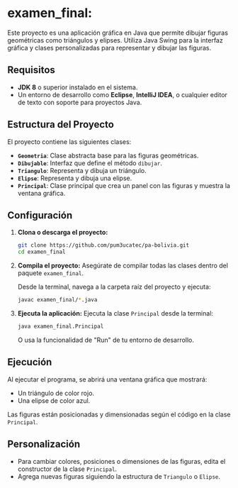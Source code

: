 # examen_final:

Este proyecto es una aplicación gráfica en Java que permite dibujar figuras geométricas como triángulos y elipses. Utiliza Java Swing para la interfaz gráfica y clases personalizadas para representar y dibujar las figuras.

## Requisitos

- **JDK 8** o superior instalado en el sistema.
- Un entorno de desarrollo como **Eclipse**, **IntelliJ IDEA**, o cualquier editor de texto con soporte para proyectos Java.

## Estructura del Proyecto

El proyecto contiene las siguientes clases:

- **`Geometria`**: Clase abstracta base para las figuras geométricas.
- **`Dibujable`**: Interfaz que define el método `dibujar`.
- **`Triangulo`**: Representa y dibuja un triángulo.
- **`Elipse`**: Representa y dibuja una elipse.
- **`Principal`**: Clase principal que crea un panel con las figuras y muestra la ventana gráfica.

## Configuración

1. **Clona o descarga el proyecto:**
   ```bash
   git clone https://github.com/pum3ucatec/pa-bolivia.git
   cd examen_final
   ```

2. **Compila el proyecto:**
   Asegúrate de compilar todas las clases dentro del paquete `examen_final`.
   
   Desde la terminal, navega a la carpeta raíz del proyecto y ejecuta:
   ```bash
   javac examen_final/*.java
   ```

3. **Ejecuta la aplicación:**
   Ejecuta la clase `Principal` desde la terminal:
   ```bash
   java examen_final.Principal
   ```

   O usa la funcionalidad de "Run" de tu entorno de desarrollo.

## Ejecución

Al ejecutar el programa, se abrirá una ventana gráfica que mostrará:

- Un triángulo de color rojo.
- Una elipse de color azul.

Las figuras están posicionadas y dimensionadas según el código en la clase `Principal`.

## Personalización

- Para cambiar colores, posiciones o dimensiones de las figuras, edita el constructor de la clase `Principal`.
- Agrega nuevas figuras siguiendo la estructura de `Triangulo` o `Elipse`.

